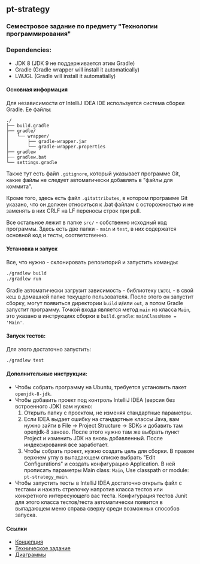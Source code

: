## pt-strategy

### Семестровое задание по предмету "Технологии программирования"

### Dependencies:
* JDK 8 (JDK 9 не поддерживается этим Gradle)
* Gradle (Gradle wrapper will install it automatically)
* LWJGL (Gradle will install it automatially)

#### Основная информация
Для независимости от IntelliJ IDEA IDE используется система сборки
Gradle. Ее файлы:

```text
./
├── build.gradle
├── gradle/
│   └── wrapper/
│       ├── gradle-wrapper.jar
│       └── gradle-wrapper.properties
├── gradlew
├── gradlew.bat
└── settings.gradle
```

Также тут есть файл `.gitignore`, который указывает программе
Git, какие файлы не следует автоматически добавлять в
"файлы для коммита".

Кроме того, здесь есть файл `.gitattributes`, в котором программе Git указано,
что он должен относиться к .bat файлам с осторожностью и не заменять в них
CRLF на LF переносы строк при pull.

Все остальное лежит в папке `src/` - собственно исходный код программы.
Здесь есть две папки - `main` и `test`, в них содержатся
основной код и тесты, соответственно.

#### Установка и запуск
Все, что нужно - склонировать репозиторий и запустить команды:

```bash
./gradlew build
./gradlew run
```

Gradle автоматически загрузит зависимость -
библиотеку `LWJGL` - в свой кеш в домашней папке текущего пользователя.
После этого он запустит сборку, могут появиться директории `build` и/или `out`,
а потом Gradle запустит программу.
Точкой входа является метод `main` из класса `Main`, это указано в инструкциях
сборки в `build.gradle`: `mainClassName = 'Main'`.


#### Запуск тестов:
Для этого достаточно запустить:

```bash
./gradlew test
```


#### Дополнительные инструкции:
* Чтобы собрать программу на Ubuntu, требуется установить
пакет `openjdk-8-jdk`.
* Чтобы добавить проект под контроль IntelliJ IDEA
(версия без встроенного JDK) вам нужно:
    1) Открыть папку с проектом, не изменяя стандартные параметры.
    2) Если IDEA выдает ошибку на стандартные классы Java, вам нужно зайти
    в File -> Project Structure -> SDKs и добавить там openjdk-8 заново.
    После этого нужно там же выбрать пункт Project и изменить JDK
    на вновь добавленный. После индексирования все заработает.
    3) Чтобы собрать проект, нужно создать цель для сборки. В правом верхнем
    углу в выпадающем списке выбрать "Edit Configurations" и создать
    конфигурацию Application. В ней прописать параметры Main class: `Main`,
    Use classpath or module: `pt-strategy_main`.
* Чтобы запустить тесты в IntelliJ IDEA достаточно открыть файл
с тестами и нажать стрелочку напротив класса тестов или конкретного
интересующего вас теста. Конфигурация тестов Junit для этого класса тестов/теста
автоматически появится в выпадающем меню справа сверху среди возможных способов
запуска.


#### Ссылки
* [Концепция](https://docs.google.com/document/d/e/2PACX-1vSpHRiPfLlqVUm37otCjSqb913a2Rj6wKtj59bPCHMOy2IUX041F3jNrHfqbqNyguhXppTrVQphbS43/pub)
* [Техническое задание](https://docs.google.com/document/d/e/2PACX-1vQM3NRpSZ0w1k_juJK0osW2sz-D8cKg0Lm-9CzF7Vcr4Iquctj_FX4qmdZEONR3xDyRBMt_i7b5aspf/pub)
* [Диаграммы](https://www.draw.io/?lightbox=1&highlight=0000ff&edit=_blank&layers=1&nav=1&title=Diagrams#Uhttps%3A%2F%2Fdrive.google.com%2Fuc%3Fid%3D17TI6yRmGKrILYu83-H9geccFlDeuWDhf%26export%3Ddownload)
